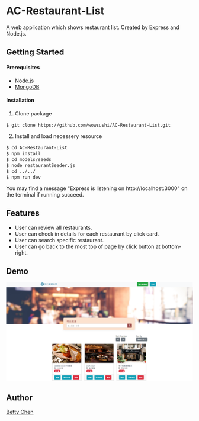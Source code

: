# AC-Restaurant-List
A web application which shows restaurant list. Created by Express and Node.js.

## Getting Started

#### Prerequisites
+ [Node.js](https://nodejs.org/en/)
+ [MongoDB](https://www.mongodb.com/)

#### Installation
1. Clone package
```
$ git clone https://github.com/wowsushi/AC-Restaurant-List.git
```
2. Install and load necessery resource
```
$ cd AC-Restaurant-List
$ npm install
$ cd models/seeds
$ node restaurantSeeder.js
$ cd ../../
$ npm run dev
```
You may find a message "Express is listening on http://localhost:3000" on the terminal if running succeed.

## Features
+ User can review all restaurants.
+ User can check in details for each restaurant by click card.
+ User can search specific restaurant.
+ User can go back to the most top of page by click button at bottom-right.

## Demo
![demo](https://github.com/wowsushi/AC-Restaurant-List/blob/master/demo.PNG?raw=true "web")

## Author
[Betty Chen](https://github.com/wowsushi)
